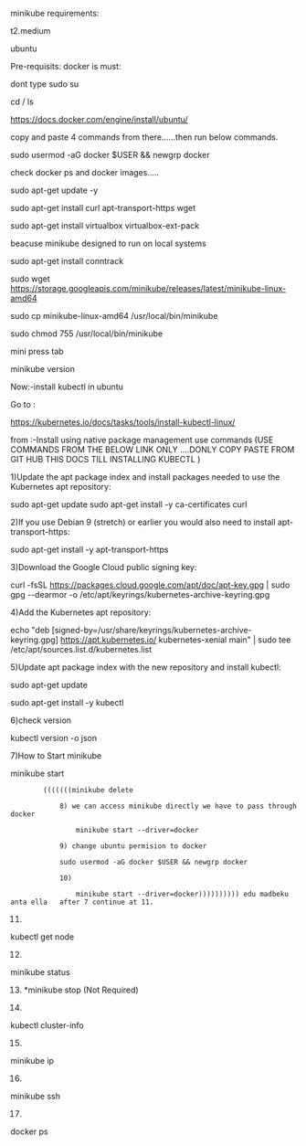 minikube requirements:

t2.medium

ubuntu


Pre-requisits:
docker is must:


dont type  sudo su

cd /
ls

https://docs.docker.com/engine/install/ubuntu/

copy and paste 4 commands from there……then run below commands.



sudo usermod -aG docker $USER && newgrp docker

check docker ps and docker images.....

sudo apt-get update -y

sudo apt-get install curl apt-transport-https wget

sudo apt-get install virtualbox virtualbox-ext-pack

beacuse minikube designed to run on local systems

sudo apt-get install conntrack
 
 sudo wget https://storage.googleapis.com/minikube/releases/latest/minikube-linux-amd64

sudo cp minikube-linux-amd64 /usr/local/bin/minikube

sudo chmod 755 /usr/local/bin/minikube

mini press tab

minikube version


Now:-install kubectl in ubuntu

Go to : 

https://kubernetes.io/docs/tasks/tools/install-kubectl-linux/

from :-Install using native package management use commands  (USE COMMANDS FROM THE BELOW LINK ONLY ....DONLY COPY PASTE FROM GIT HUB THIS DOCS  TILL INSTALLING KUBECTL )

1)Update the apt package index and install packages needed to use the Kubernetes apt repository:


sudo apt-get update
sudo apt-get install -y ca-certificates curl	


2)If you use Debian 9 (stretch) or earlier you would also need to install apt-transport-https:

	
sudo apt-get install -y apt-transport-https


3)Download the Google Cloud public signing key:

 curl -fsSL https://packages.cloud.google.com/apt/doc/apt-key.gpg | sudo gpg --dearmor -o /etc/apt/keyrings/kubernetes-archive-keyring.gpg


4)Add the Kubernetes apt repository:

echo "deb [signed-by=/usr/share/keyrings/kubernetes-archive-keyring.gpg] https://apt.kubernetes.io/ kubernetes-xenial main" | sudo tee /etc/apt/sources.list.d/kubernetes.list


5)Update apt package index with the new repository and install kubectl:

sudo apt-get update

sudo apt-get install -y kubectl

6)check version
	
kubectl version -o json

	
7)How to Start minikube

minikube start

			(((((((minikube delete

				8) we can access minikube directly we have to pass through docker

					minikube start --driver=docker
	
				9) change ubuntu permision to docker

				sudo usermod -aG docker $USER && newgrp docker

				10) 

					minikube start --driver=docker)))))))))) edu madbeku anta ella   after 7 continue at 11.
					

11) 

kubectl get node

12)


minikube status

13) *minikube stop (Not Required)

14)

kubectl cluster-info

15)

minikube ip

16)

minikube ssh

17)

docker ps


